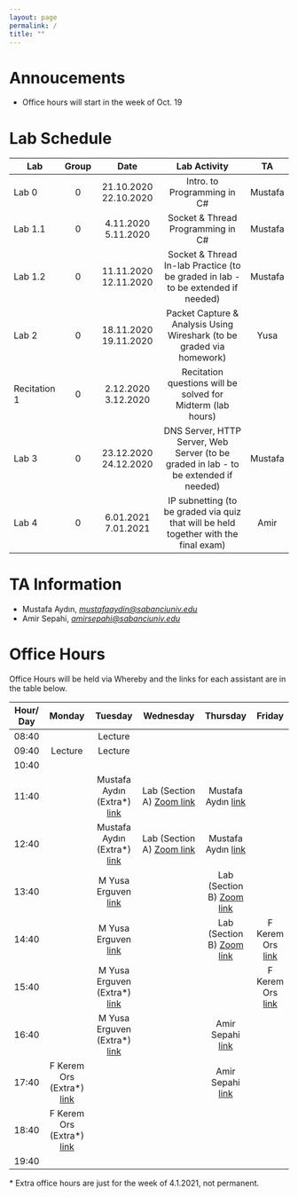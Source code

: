 ```yaml
---
layout: page
permalink: /
title: ""
---
```


# Annoucements
- Office hours will start in the week of Oct. 19


# Lab Schedule

| Lab          |  Group  |         Date          |                                     Lab Activity                                     |   TA    |
| ------------ | :-----: | :-------------------: | :----------------------------------------------------------------------------------: | :-----: |
| Lab 0        | 0 | 21.10.2020 22.10.2020 |                             Intro. to Programming in C#                              |  Mustafa |
| Lab 1.1      | 0 |  4.11.2020  5.11.2020 |                          Socket & Thread Programming in C#                           |  Mustafa  |
| Lab 1.2      | 0 | 11.11.2020 12.11.2020 |                Socket & Thread In-lab Practice (to be graded in lab - to be extended if needed)                 |  Mustafa  |
| Lab 2        | 0 | 18.11.2020 19.11.2020 |        Packet Capture & Analysis Using Wireshark (to be graded via homework)         |   Yusa |
| Recitation 1 | 0 |  2.12.2020  3.12.2020 |             Recitation questions will be solved for Midterm (lab hours)              |  |
| Lab 3        | 0 | 23.12.2020 24.12.2020 |              DNS Server, HTTP Server, Web Server (to be graded in lab - to be extended if needed)               | Mustafa |
| Lab 4        | 0 |  6.01.2021  7.01.2021 | IP subnetting (to be graded via quiz that will be held together with the final exam) | Amir |


# TA Information

- Mustafa Aydın,  *mustafaaydin@sabanciuniv.edu*
- Amir Sepahi, *amirsepahi@sabanciuniv.edu*  

# Office Hours

Office Hours will be held via Whereby and the links for each assistant are in the table below. 

| Hour/ Day |     **Monday**      |  **Tuesday**  										 |  **Wednesday**  |  **Thursday**   |     **Friday**      |
| :-------: | :-----------------: | :-----------: 										 | :-------------: | :-------------: | :-----------------: |
|   08:40   | 				 	  |    Lecture    										 |                 |                 |                     |
|   09:40   | 		Lecture 	  |    Lecture    										 |                 |                 |                     |
|   10:40   |                     |               										 |                 |  			     |                     |
|   11:40   |                     | Mustafa Aydın (Extra*) [link](https://whereby.com/mustafaaydin) | Lab (Section A) [Zoom link](https://sabanciuniv.zoom.us/j/4080431438) | Mustafa Aydın [link](https://whereby.com/mustafaaydin) ||
|   12:40   |                     | Mustafa Aydın (Extra*) [link](https://whereby.com/mustafaaydin) | Lab (Section A) [Zoom link](https://sabanciuniv.zoom.us/j/4080431438) | Mustafa Aydın [link](https://whereby.com/mustafaaydin) ||
|   13:40   |                     | M Yusa Erguven [link](https://whereby.com/merguven) |                 | Lab (Section B) [Zoom link](https://sabanciuniv.zoom.us/j/4080431438) |                     |
|   14:40   |                     | M Yusa Erguven [link](https://whereby.com/merguven) |                 | Lab (Section B) [Zoom link](https://sabanciuniv.zoom.us/j/4080431438) | F Kerem Ors [link](http://whereby.com/fkerem) |
|   15:40   |                     | M Yusa Erguven (Extra*) [link](https://whereby.com/merguven) |                 |                 | F Kerem Ors [link](http://whereby.com/fkerem) |
|   16:40   |                     | M Yusa Erguven (Extra*) [link](https://whereby.com/merguven) |                 | Amir Sepahi [link](https://whereby.com/cs408-projects) ||
|   17:40   | F Kerem Ors (Extra*) [link](http://whereby.com/fkerem) |               										 |                 | Amir Sepahi [link](https://whereby.com/cs408-projects) ||
|   18:40   | F Kerem Ors (Extra*) [link](http://whereby.com/fkerem) |               										 |                 |                 |                     |
|   19:40   |                     |                                                      |                 |                 |                     |


\* Extra office hours are just for the week of 4.1.2021, not permanent. 
